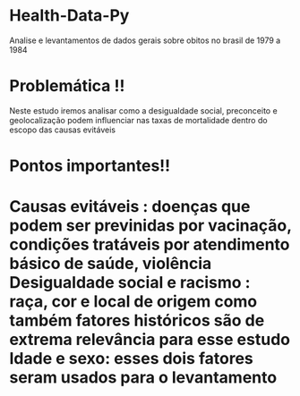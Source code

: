 # Health-Data-Py
Analise e levantamentos de dados gerais sobre obitos no brasil de 1979 a 1984

<h1>Problemática !!</h1>
<p>Neste estudo iremos analisar como a desigualdade social, preconceito e geolocalização podem influenciar nas taxas de mortalidade dentro do escopo das causas evitáveis</p>

<h1>Pontos importantes!!<h1>
<p>Causas evitáveis : doenças que podem ser previnidas por vacinação, condições tratáveis por atendimento básico de saúde, violência <br/>
Desigualdade social e racismo : raça, cor e local de origem como também fatores históricos são de extrema relevância para esse estudo<br/>
Idade e sexo: esses dois fatores seram usados para o levantamento </p>



